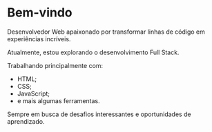 # Bem-vindo
Desenvolvedor Web apaixonado por transformar linhas de código em experiências incríveis.

Atualmente, estou explorando o desenvolvimento Full Stack. 

Trabalhando principalmente com:
- HTML;
- CSS;
- JavaScript;
- e mais algumas ferramentas.

Sempre em busca de desafios interessantes e oportunidades de aprendizado.
